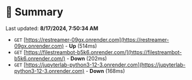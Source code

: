 # 📖 Summary
Last updated: **8/17/2024, 7:50:34 AM**

- `GET` [https://restreamer-09gx.onrender.com](https://restreamer-09gx.onrender.com) - **Up** (514ms)
- `GET` [https://filestreambot-b5k6.onrender.com/](https://filestreambot-b5k6.onrender.com/) - **Down** (202ms)
- `GET` [https://jupyterlab-python3-12-3.onrender.com](https://jupyterlab-python3-12-3.onrender.com) - **Down** (168ms)
